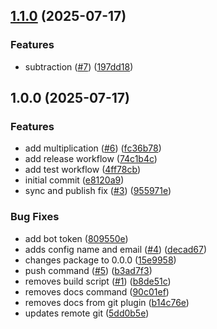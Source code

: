 ## [1.1.0](https://github.com/amm-org/beta-bug/compare/v1.0.0...v1.1.0) (2025-07-17)

### Features

* subtraction ([#7](https://github.com/amm-org/beta-bug/issues/7)) ([197dd18](https://github.com/amm-org/beta-bug/commit/197dd18f84697caf400a4af3e6e4ffe31a09f343))

## 1.0.0 (2025-07-17)

### Features

* add multiplication ([#6](https://github.com/amm-org/beta-bug/issues/6)) ([fc36b78](https://github.com/amm-org/beta-bug/commit/fc36b784847fda461e100bf4eecfe63940157892))
* add release workflow ([74c1b4c](https://github.com/amm-org/beta-bug/commit/74c1b4c19185f8d7d878aeb0a7d972ff9583707a))
* add test workflow ([4ff78cb](https://github.com/amm-org/beta-bug/commit/4ff78cbc14cd0ee87e2a82de78f1be8b7da3c617))
* initial commit ([e8120a9](https://github.com/amm-org/beta-bug/commit/e8120a95f89034abc0b0312d55579ada80fd65cf))
* sync and publish fix ([#3](https://github.com/amm-org/beta-bug/issues/3)) ([955971e](https://github.com/amm-org/beta-bug/commit/955971e8f939ed87319b6f6997f2c687e2a0f448))

### Bug Fixes

* add bot token ([809550e](https://github.com/amm-org/beta-bug/commit/809550ec7511eab7a3a504bc51acb502b1c76ee3))
* adds config name and email ([#4](https://github.com/amm-org/beta-bug/issues/4)) ([decad67](https://github.com/amm-org/beta-bug/commit/decad67dc678f312440b16c8ced09ebe2035b6cb))
* changes package to 0.0.0 ([15e9958](https://github.com/amm-org/beta-bug/commit/15e99580c49cb0f8a288a367f6a7d51d2d5380ed))
* push command ([#5](https://github.com/amm-org/beta-bug/issues/5)) ([b3ad7f3](https://github.com/amm-org/beta-bug/commit/b3ad7f3081f205036f62542a672b6a3ade7e06f4))
* removes build script ([#1](https://github.com/amm-org/beta-bug/issues/1)) ([b8de51c](https://github.com/amm-org/beta-bug/commit/b8de51cb2af12f7703c3112cf5369d2e8d7d1b27))
* removes docs command ([90c01ef](https://github.com/amm-org/beta-bug/commit/90c01ef8e44ceed9b2f2231d58fc253702ea7c33))
* removes docs from git plugin ([b14c76e](https://github.com/amm-org/beta-bug/commit/b14c76edc034c4b3e5cebb6c5a7415039af6a998))
* updates remote git ([5dd0b5e](https://github.com/amm-org/beta-bug/commit/5dd0b5e2362f2ef40bb5b32d5999de6e683c8a3a))
